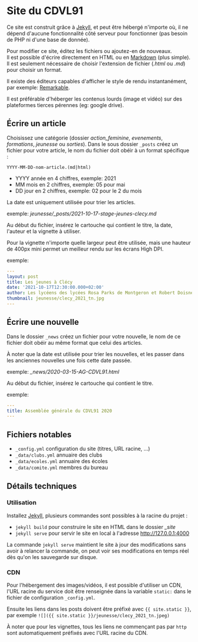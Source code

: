 # Site du CDVL91

Ce site est construit grâce à [Jekyll](https://jekyllrb.com/), et peut être hébergé n'importe où, il ne dépend d'aucune
fonctionnalité côté serveur pour fonctionner (pas besoin de PHP ni d'une base de donnée).

Pour modifier ce site, éditez les fichiers ou ajoutez-en de nouveaux.  
Il est possible d'écrire directement en HTML ou en [Markdown](https://www.markdowntutorial.com/fr) (plus simple).  
Il est seulement nécessaire de choisir l'extension de fichier (_.html_ ou _.md_) pour choisir un format.

Il existe des éditeurs capables d'afficher le style de rendu instantanément, par exemple:
[Remarkable](https://remarkableapp.github.io/).

Il est préférable d'héberger les contenus lourds (image et vidéo) sur des plateformes tierces pérennes (eg: google drive).

## Écrire un article

Choisissez une catégorie (dossier *action_feminine*, *evenements*, *formations*, *jeunesse* ou *sorties*).
Dans le sous dossier `_posts` créez un fichier pour votre article, le nom du fichier doit obéir à un format spécifique :

`YYYY-MM-DD-nom-article.(md|html)`

* YYYY année en 4 chiffres, exemple: 2021
* MM mois en 2 chiffres, exemple: 05 pour mai
* DD jour en 2 chiffres, exemple: 02 pour le 2 du mois

La date est uniquement utilisée pour trier les articles.

exemple: *jeunesse/_posts/2021-10-17-stage-jeunes-clecy.md*

Au début du fichier, insérez le cartouche qui contient le titre, la date, l'auteur et la vignette à utiliser.

Pour la vignette n'importe quelle largeur peut être utilisée, mais une hauteur de 400px mini permet un meilleur rendu sur les écrans High DPI.

exemple:
```yaml
---
layout: post
title: Les jeunes à Clécy
date: '2021-10-17T12:30:00.000+02:00'
author: Les lycéens des lycées Rosa Parks de Montgeron et Robert Doisneau de Corbeil
thumbnail: jeunesse/clecy_2021_tn.jpg
---
```

## Écrire une nouvelle

Dans le dossier `_news` créez un fichier pour votre nouvelle, le nom de ce fichier doit obéir au même format que celui
des articles.

À noter que la date est utilisée pour trier les nouvelles, et les passer dans les anciennes nouvelles une fois cette
date passée.

exemple: *_news/2020-03-15-AG-CDVL91.html*

Au début du fichier, insérez le cartouche qui contient le titre.

exemple:
```yaml
---
title: Assemblée générale du CDVL91 2020
---
```

## Fichiers notables

* `_config.yml` configuration du site (titres, URL racine, ...)
* `_data/clubs.yml` annuaire des clubs
* `_data/ecoles.yml` annuaire des écoles
* `_data/comite.yml` membres du bureau

## Détails techniques

### Utilisation

Installez [Jekyll](https://jekyllrb.com/), plusieurs commandes sont possibles à la racine du projet :
* `jekyll build` pour construire le site en HTML dans le dossier *_site*
* `jekyll serve` pour servir le site en local à l'adresse http://127.0.0.1:4000

La commande `jekyll serve` maintient le site à jour des modifications sans avoir à relancer la commande, on peut voir ses
modifications en temps réel dès qu'on les sauvegarde sur disque.

### CDN

Pour l'hébergement des images/vidéos, il est possible d'utiliser un CDN, l'URL racine du service doit être renseignée
dans la variable `static:` dans le fichier de configuration `_config.yml`.

Ensuite les liens dans les posts doivent être préfixé avec `{{ site.static }}`, par exemple
`![]({{ site.static }}/jeunesse/clecy_2021_tn.jpeg)`

À noter que pour les vignettes, tous les liens ne commençant pas par `http` sont automatiquement préfixés avec l'URL
racine du CDN.

